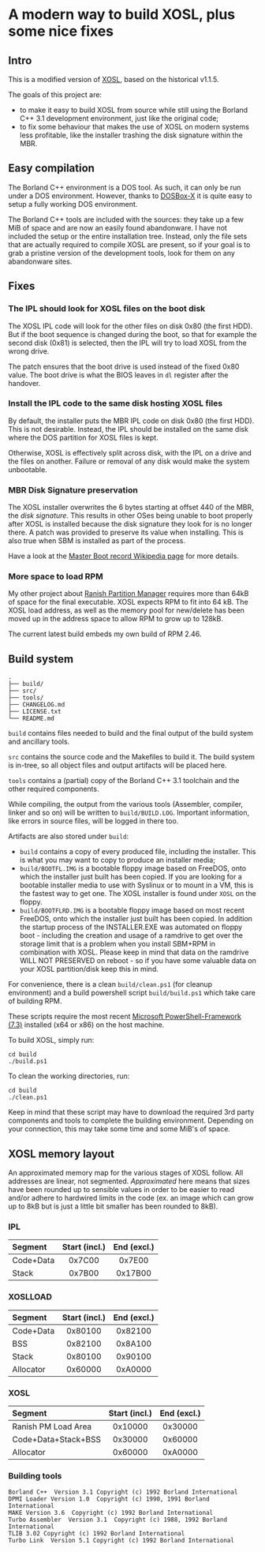 # A modern way to build XOSL, plus some nice fixes

## Intro

This is a modified version of
[XOSL](http://www2.arnes.si/~fkomar/xosl.org/home.html), based on the
historical v1.1.5.

The goals of this project are:

* to make it easy to build XOSL from source while still using the Borland
  C++ 3.1 development environment, just like the original code;
* to fix some behaviour that makes the use of XOSL on modern systems less
  profitable, like the installer trashing the disk signature within the MBR.

## Easy compilation

The Borland C++ environment is a DOS tool. As such, it can only be run under
a DOS environment. However, thanks to [DOSBox-X](https://www.dosbox-x.com/)
it is quite easy to setup a fully working DOS environment.

The Borland C++ tools are included with the sources: they take up a few MiB
of space and are now an easily found abandonware. I have not included the
setup or the entire installation tree. Instead, only the file sets that are
actually required to compile XOSL are present, so if your goal is to grab a
pristine version of the development tools, look for them on any abandonware
sites.

## Fixes

### The IPL should look for XOSL files on the boot disk

The XOSL IPL code will look for the other files on disk 0x80 (the first HDD).
But if the boot sequence is changed during the boot, so that for example the
second disk (0x81) is selected, then the IPL will try to load XOSL from the
wrong drive.

The patch ensures that the boot drive is used instead of the fixed 0x80 value.
The boot drive is what the BIOS leaves in `dl` register after the handover.

### Install the IPL code to the same disk hosting XOSL files

By default, the installer puts the MBR IPL code on disk 0x80 (the first HDD).
This is not desirable. Instead, the IPL should be installed on the same disk
where the DOS partition for XOSL files is kept.

Otherwise, XOSL is effectively split across disk, with the IPL on a drive and
the files on another. Failure or removal of any disk would make the system
unbootable.

### MBR Disk Signature preservation

The XOSL installer overwrites the 6 bytes starting at offset 440 of the MBR,
the _disk signature_. This results in other OSes being unable to boot
properly after XOSL is installed because the disk signature they look for is
no longer there. A patch was provided to preserve its value when installing.
This is also true when SBM is installed as part of the process.

Have a look at the [Master Boot record Wikipedia
page](https://en.wikipedia.org/wiki/Master_boot_record) for more details.

### More space to load RPM

My other project about [Ranish Partition Manager][rpm] requires more than 64kB
of space for the final executable. XOSL expects RPM to fit into 64 kB. The XOSL
load address, as well as the memory pool for new/delete has been moved up in the
address space to allow RPM to grow up to 128kB.

The current latest build embeds my own build of RPM 2.46.

## Build system

    .
    ├── build/
    ├── src/
    ├── tools/
    ├── CHANGELOG.md
    ├── LICENSE.txt
    └── README.md

`build` contains files needed to build and the final output of the build system
and ancillary tools.

`src` contains the source code and the Makefiles to build it. The build system
is in-tree, so all object files and output artifacts will be placed here.

`tools` contains a (partial) copy of the Borland C++ 3.1 toolchain and the
other required components.

While compiling, the output from the various tools (Assembler, compiler, linker
and so on) will be written to `build/BUILD.LOG`. Important information, like
errors in source files, will be logged in there too.

Artifacts are also stored under `build`:

* `build` contains a copy of every produced file, including the
  installer. This is what you may want to copy to produce an installer media;
* `build/BOOTFL.IMG` is a bootable floppy image based on FreeDOS, onto
  which the installer just built has been copied. If you are looking for a
  bootable installer media to use with Syslinux or to mount in a VM, this is
  the fastest way to get one. The XOSL installer is found under `XOSL` on the
  floppy.
* `build/BOOTFLRD.IMG` is a bootable floppy image based on most recent
  FreeDOS, onto which the installer just built has been copied. In addition
  the startup process of the INSTALLER.EXE was automated on floppy boot -
  including the creation and usage of a ramdrive to get over the storage limit
  that is a problem when you install SBM+RPM in combination with XOSL. Please
  keep in mind that data on the ramdrive WILL NOT PRESERVED on reboot - so if
  you have some valuable data on your XOSL partition/disk keep this in mind.

For convenience, there is a clean `build/clean.ps1` (for cleanup environment)
and a build powershell script `build/build.ps1` which take care of building
RPM.

These scripts require the most recent [Microsoft PowerShell-Framework (7.3)](https://learn.microsoft.com/en-us/powershell/scripting/install/installing-powershell-on-windows?view=powershell-7.3#msi) installed (x64 or x86)
on the host machine. 

To build XOSL, simply run:

    cd build
    ./build.ps1

To clean the working directories, run:

    cd build
    ./clean.ps1

Keep in mind that these script may have to download the required 3rd party
components and tools to complete the building environment. Depending on your
connection, this may take some time and some MiB's of space.

## XOSL memory layout

An approximated memory map for the various stages of XOSL follow. All addresses
are linear, not segmented.  _Approximated_ here means that sizes have been
rounded up to sensible values in order to be easier to read and/or adhere to
hardwired limits in the code (ex. an image which can grow up to 8kB but is just
a little bit smaller has been rounded to 8kB).

### IPL

| Segment    | Start (incl.) | End (excl.) |
|:-----------|:-------------:|:-----------:|
| Code+Data  | 0x7C00        | 0x7E00      |
| Stack      | 0x7B00        | 0x17B00     |

### XOSLLOAD

| Segment    | Start (incl.) | End (excl.) |
|:-----------|:-------------:|:-----------:|
| Code+Data  | 0x80100       | 0x82100     |
| BSS        | 0x82100       | 0x8A100     |
| Stack      | 0x80100       | 0x90100     |
| Allocator  | 0x60000       | 0xA0000     |

### XOSL

| Segment              | Start (incl.) | End (excl.) |
|:---------------------|:-------------:|:-----------:|
| Ranish PM Load Area  | 0x10000       | 0x30000     |
| Code+Data+Stack+BSS  | 0x30000       | 0x60000     |
| Allocator            | 0x60000       | 0xA0000     |

### Building tools

`Borland C++  Version 3.1 Copyright (c) 1992 Borland International`<br />
`DPMI Loader Version 1.0  Copyright (c) 1990, 1991 Borland International`<br />
`MAKE Version 3.6  Copyright (c) 1992 Borland International`<br />
`Turbo Assembler  Version 3.1  Copyright (c) 1988, 1992 Borland International`<br />
`TLIB 3.02 Copyright (c) 1992 Borland International`<br />
`Turbo Link  Version 5.1 Copyright (c) 1992 Borland International`<br />

[rpm]: https://github.com/binary-manu/rpm
<!-- vi: set fo=crotn et sts=-1 sw=4 :-->